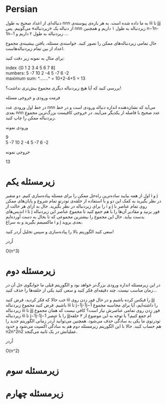 
# Persian
دنباله‌ای از اعداد صحیح به طول nnn به ما داده شده است. به هر بازه‌ی پیوسته‌ی iii تا jjj از دنباله یک «زیردنباله» می‌گوییم. پس nnn زیر‌دنباله به طول ۱ داریم و همچنین n−1n-1n−1 زیردنباله به طول ۲ داریم و ...

حال تمامی زیردنباله‌های ممکن را تصور کنید. خواسته‌ی مسئله، یافتن بیشینه‌ی مجموع اعداد از بین تمام زیر‌دنباله‌هاست.

برای مثال به نمونه زیر دقت کنید:

index  :[0  1  2 3  4 5  6 7  8]  
numbers: 5 -7 10 2 -4 5 -7 6 -2  
maximum sum:  ^.......^ = 10+2-4+5 = 13  

بررسی کنید که آیا هیچ زیردنباله‌ دیگری مجموع بیش‌تری نداشت؟!

فرمت ورودی و خروجی مسئله

در خط اول ورودی عدد nnn می‌آید که نشان‌دهنده اندازه دنباله ورودی است و در خط بعدی nnn عدد صحیح با فاصله از یکدیگر می‌آیند. در خروجی کافیست بزرگ‌ترین مجموعِ زیردنباله ممکن را چاپ کنید.

ورودی نمونه

9  
5 -7 10 2 -4 5 -7 6 -2

خروجی نمونه

13


# زیرمسئله یکم

اول از همه بیایید ساده‌ترین راه‌حل ممکن را برای مسئله پیاده‌سازی کنیم. دو متغیر i و j در نظر بگیرید به کمک این دو و با استفاده از حلقه‌ی تو‌درتو تمام شروع و پایان‌های ممکن را برای زیردنباله در نظر بگیرید. حال به ازای هر حالت از i و j روی تمام عناصر با اندیس‌های i تا j فور بزنید و مقادیر آن‌ها را با هم جمع کنید تا مجموع عناصر این زیر‌دنباله بدست بیاید. حال این مجموع را بیشترین مجموعی که تا بحال به دست‌ آورده‌ایم ماکسیمم بگیرید و به سراغ i و j بعدی بروید.

سعی کنید الگوریتم بالا را پیاده‌سازی و سپس تحلیل اُردر کنید!

اُردر

O(n^3)

# زیرمسئله دوم

در این زیر‌مسئله اندازه ورودی بزرگ‌تر خواهد بود و الگوریتم قبلی ما جوابگوی حل آن در زمان مناسب نیست. چند دقیقه‌ای فکر کنید و سعی کنید یکی از حلقه‌ها را حذف کنید...

خب حالا که فکر کردید، فرض کنید iii را فیکس کرده باشیم و در حال فور زدن روی jjj باشیم. فرض کنید مجموع زیردنباله iii تا j−1j-1j−1 را داشته‌ایم، آیا برای محاسبه مجموع زیردنباله iii تا jjj فور زدن روی تمامی عناصرش نیاز است؟ کافی نیست که همان مجموع زیردنباله iii تا j−1j-1j−1 را با عنصر jjjاُم جمع کنیم؟ با توجه به این موضوع از ۳ حلقه تودرتوی ما یکی به سادگی حذف می‌شود. همچنین می‌توانید اُردر زمانی الگوریتم جدید را هم حساب کنید. حالا با این الگوریتم زیرمسئله دوم هم به سادگی اکسپت می‌شود و حدود n2n^2n2 عملیاتش در یک ثانیه می‌گنجد.

اُردر

O(n^2) 

# زیرمسئله سوم

# زیرمسئله چهارم
